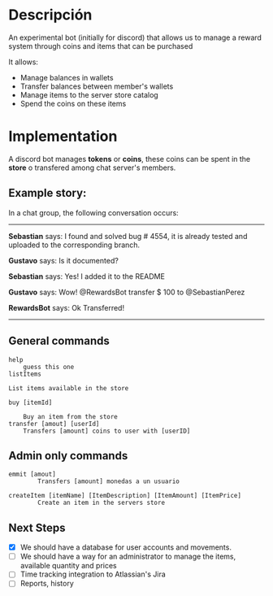 # Descripción 

An experimental bot (initially for discord) that allows us to manage a reward system through coins and items that can be purchased

It allows:
- Manage balances in wallets
- Transfer balances between member's wallets
- Manage items to the server store catalog
- Spend the coins on these items
# Implementation


A discord bot manages **tokens** or **coins**, these coins can be spent in the **store** o transfered among chat server's members.


## Example story: 


In a chat group, the following conversation occurs:

---

**Sebastian** says: I found and solved bug # 4554, it is already tested and uploaded to the corresponding branch.

**Gustavo** says: Is it documented?

**Sebastian** says: Yes! I added it to the README

**Gustavo** says: Wow! @RewardsBot transfer $ 100 to @SebastianPerez

**RewardsBot** says: Ok Transferred!

---
## General commands
```
help
	guess this one
listItems
	
List items available in the store

buy [itemId]
	
	Buy an item from the store
transfer [amout] [userId]
	Transfers [amount] coins to user with [userID]
```


## Admin only commands
```
emmit [amout]
		Transfers [amount] monedas a un usuario

createItem [itemName] [ItemDescription] [ItemAmount] [ItemPrice]
		Create an item in the servers store

```



## Next Steps
	
- [x] We should have a database for user accounts and movements.
- [ ] We should have a way for an administrator to manage the items, available quantity and prices
- [ ] Time tracking integration to Atlassian's Jira
- [ ] Reports, history